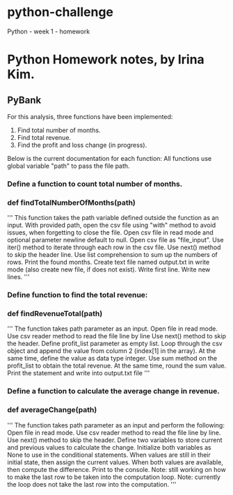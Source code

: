 # python-challenge
Python - week 1 - homework

# Python Homework notes, by Irina Kim.

## PyBank
For this analysis, three functions have been implemented:
1. Find total number of months.
2. Find total revenue.
3. Find the profit and loss change (in progress).

Below is the current documentation for each function:
All functions use global variable "path" to pass the file path.

### Define a function to count total number of months.
### def findTotalNumberOfMonths(path)
'''
This function takes the path variable defined outside the function as an input.
With provided path, open the csv file using "with" method to avoid issues, when forgetting to close the file.
Open csv file in read mode and optional parameter newline default to null.
Open csv file as "file_input".
Use iter() method to iterate through each row in the csv file.
Use next() method to skip the header line.
Use list comprehension to sum up the numbers of rows.
Print the found months.
Create text file named output.txt in write mode (also create new file, if does not exist).
Write first line.
Write new lines.
'''

### Define function to find the total revenue:
### def findRevenueTotal(path)
'''
The function takes path parameter as an input.
Open file in read mode.
Use csv reader method to read the file line by line
Use next() method to skip the header.
Define profit_list parameter as empty list.
Loop through the csv object and append the value from column 2 (index[1] in the array).
At the same time, define the value as data type integer.
Use sum method on the profit_list to obtain the total revenue.
At the same time, round the sum value.
Print the statement and write into output.txt file
'''

### Define a function to calculate the average change in revenue.
### def averageChange(path) 
'''
The function takes path parameter as an input and perform the following:
Open file in read mode.
Use csv reader method to read the file line by line.
Use next() method to skip the header.
Define two variables to store current and previous values to calculate the change.
Initialize both variables as None to use in the conditional statements.
When values are still in their initial state, then assign the current values.
When both values are available, then compute the difference.
Print to the console.
Note: still working on how to make the last row to be taken into the computation loop.
Note: currently the loop does not take the last row into the computation.
'''

